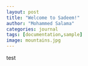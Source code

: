 ```yaml
---
layout: post
title: "Welcome to Sadeem!"
author: "Mohammed Salama"
categories: journal
tags: [documentation,sample]
image: mountains.jpg
---
```

test